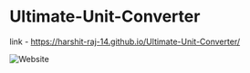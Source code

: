 # Ultimate-Unit-Converter

link - https://harshit-raj-14.github.io/Ultimate-Unit-Converter/

![Website](https://user-images.githubusercontent.com/98808802/216621410-2c4670a8-6f08-499c-89dd-54f8863f4c05.png)
